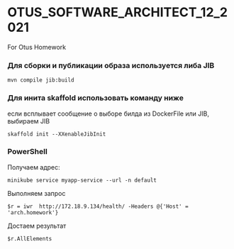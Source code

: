 # OTUS_SOFTWARE_ARCHITECT_12_2021
For Otus Homework

### Для сборки и публикации образа используется либа JIB
````
mvn compile jib:build
````
### Для инита skaffold использовать команду ниже
если всплывает сообщение о выборе билда из DockerFile или JIB, выбираем JIB
```
skaffold init --XXenableJibInit
```
### PowerShell
Получаем адрес:
```
minikube service myapp-service --url -n default
```
Выполняем запрос
```
$r = iwr  http://172.18.9.134/health/ -Headers @{'Host' = 'arch.homework'}
```
Достаем результат
```
$r.AllElements
```
